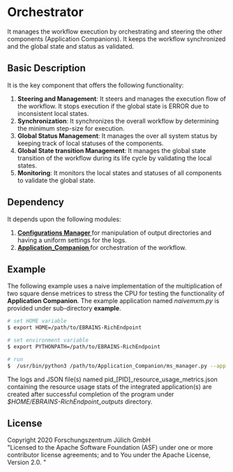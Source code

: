 # Orchestrator

It manages the workflow execution by orchestrating and steering the other components (Application Companions). It keeps the workflow synchronized and the global state and status as validated.

## Basic Description
It is the key component that offers the following functionality:

1. **Steering and Management**: It steers and manages the execution flow of the workflow. It stops execution if the global state is ERROR due to inconsistent local states.
1. **Synchronization**: It synchronizes the overall workflow by determining the minimum step-size for execution.
1. **Global Status Management**: It manages the over all system status by keeping track of local statuses of the components.
1. **Global State transition Management**: It manages the global state transition of the workflow during its life cycle by validating the local states.
1. **Monitoring**: It monitors the local states and statuses of all components to validate the global state.


## Dependency
It depends upon the following modules:
1.  **<a href="/python/configuration_manager"> Configurations Manager </a>** for manipulation of output directories and having a uniform settings for the logs.
1. **<a href="/python/Application_Companion"> Application_Companion </a>** for orchestration of the workflow.

## Example

The following example uses a naive implementation of the multiplication of two square dense metrices to stress the CPU for testing the functionality of **Application Companion**. The example application named *naivemxm.py* is provided under sub-directory **example**.

```bash
# set HOME variable
$ export HOME=/path/to/EBRAINS-RichEndpoint

# set environment variable
$ export PYTHONPATH=/path/to/EBRAINS-RichEndpoint

# run
$  /usr/bin/python3 /path/to/Application_Companion/ms_manager.py --app /path/to/Application_Companion/example/naive_mxm.py --param 300
```

The logs and JSON file(s) named pid_[PID]_resource_usage_metrics.json containing the resource usage stats of the integrated application(s) are created after successful completion of the program under *$HOME/EBRAINS-RichEndpoint_outputs* directory.


## License

Copyright 2020 Forschungszentrum Jülich GmbH  
"Licensed to the Apache Software Foundation (ASF) under one or more contributor
license agreements; and to You under the Apache License, Version 2.0. "